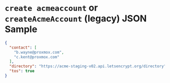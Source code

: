 # `create acmeaccount` or `createAcmeAccount` (legacy) JSON Sample

```json
{
  "contact": [
    "b.wayne@proxmox.com",
    "c.kent@proxmox.com"
  ],
  "directory": "https://acme-staging-v02.api.letsencrypt.org/directory",
  "tos": true
}
```
